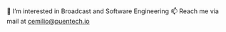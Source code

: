 👀 I’m interested in Broadcast and Software Engineering
📫 Reach me via mail at cemilio@puentech.io

<!---
DevilIris/DevilIris is a ✨ special ✨ repository because its `README.md` (this file) appears on your GitHub profile.
You can click the Preview link to take a look at your changes.
--->
